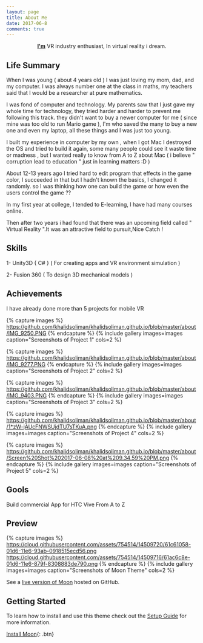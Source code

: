 ```yaml
---
layout: page
title: About Me
date: 2017-06-8
comments: true
---
```

    
<center><a href="http://www.khalidsoliman.me"><b>I'm</b></a> VR industry enthusiast, In virtual reality i dream.</center>

## Life Summary

When I was young ( about 4 years old ) I was just loving my mom, dad, and my computer. I was always number one at the class in maths, my teachers said that I would be a researcher at pure mathematics.

I was fond of computer and technology. My parents saw that I just gave my whole time for technology, they tried harder and harder to prevent me following this track. they didn't want to buy a newer computer for me ( since mine was too old to run Mario game ), I'm who saved the many to buy a new one and even my laptop, all these things and I was just too young. 

I built my experience in computer by my own , when I got Mac I destroyed the OS and tried to build it again, some many people could see it waste time or madness , but I wanted really to know from A to Z about Mac ( i believe " corruption lead to education " just in learning matters :D ) 

About 12-13 years ago I tried hard to edit program that effects in the game color, I succeeded in that but I hadn't known the basics, I changed it randomly. so I was thinking how one can build the game or how even the users control the game ?? 

In my first year at college, I tended to E-learning, I have had many courses online.

Then after two years i had found that there was an upcoming field called " Virtual Reality ".It was an attractive field to pursuit,Nice Catch ! 


## Skills 

1- Unity3D { C# } ( For creating apps and VR environment simulation )

2- Fusion 360 ( To design 3D mechanical models ) 

## Achievements 

I have already done more than 5 projects for mobile VR 

{% capture images %}
https://github.com/khalidsoliman/khalidsoliman.github.io/blob/master/about/IMG_9250.PNG
{% endcapture %}
{% include gallery images=images caption="Screenshots of Project 1" cols=2 %}

{% capture images %}
https://github.com/khalidsoliman/khalidsoliman.github.io/blob/master/about/IMG_9277.PNG
{% endcapture %}
{% include gallery images=images caption="Screenshots of Project 2" cols=2 %}

{% capture images %}
https://github.com/khalidsoliman/khalidsoliman.github.io/blob/master/about/IMG_9403.PNG
{% endcapture %}
{% include gallery images=images caption="Screenshots of Project 3" cols=2 %}

{% capture images %}
https://github.com/khalidsoliman/khalidsoliman.github.io/blob/master/about/1*zW-jAUcFNWSUjdTU7sTKuA.png
{% endcapture %}
{% include gallery images=images caption="Screenshots of Project 4" cols=2 %}

{% capture images %}
https://github.com/khalidsoliman/khalidsoliman.github.io/blob/master/about/Screen%20Shot%202017-06-08%20at%209.34.59%20PM.png
{% endcapture %}
{% include gallery images=images caption="Screenshots of Project 5" cols=2 %}

## Gools

Build commercial App for HTC Vive From A to Z

## Preview

{% capture images %}
    https://cloud.githubusercontent.com/assets/754514/14509720/61c61058-01d6-11e6-93ab-0918515ecd56.png
    https://cloud.githubusercontent.com/assets/754514/14509716/61ac6c8e-01d6-11e6-879f-8308883de790.png
{% endcapture %}
{% include gallery images=images caption="Screenshots of Moon Theme" cols=2 %}

See a [live version of Moon](http://taylantatli.github.io/Moon) hosted on GitHub.

## Getting Started

To learn how to install and use this theme check out the [Setup Guide](http://taylantatli.me/Moon/moon-theme/) for more information.
      
[Install Moon](https://github.com/TaylanTatli/Moon){: .btn}

